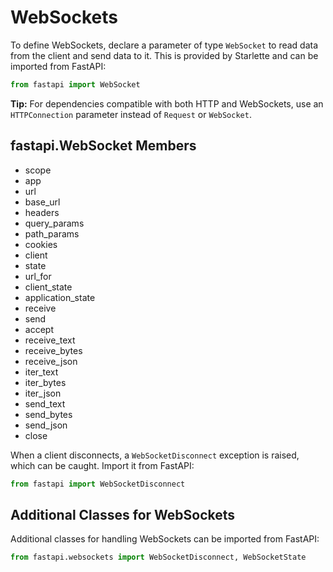# WebSockets

To define WebSockets, declare a parameter of type `WebSocket` to read data from the client and send data to it. This is provided by Starlette and can be imported from FastAPI:

```python
from fastapi import WebSocket
```

**Tip:** For dependencies compatible with both HTTP and WebSockets, use an `HTTPConnection` parameter instead of `Request` or `WebSocket`.

## fastapi.WebSocket Members

- scope
- app
- url
- base_url
- headers
- query_params
- path_params
- cookies
- client
- state
- url_for
- client_state
- application_state
- receive
- send
- accept
- receive_text
- receive_bytes
- receive_json
- iter_text
- iter_bytes
- iter_json
- send_text
- send_bytes
- send_json
- close

When a client disconnects, a `WebSocketDisconnect` exception is raised, which can be caught. Import it from FastAPI:

```python
from fastapi import WebSocketDisconnect
```

## Additional Classes for WebSockets

Additional classes for handling WebSockets can be imported from FastAPI:

```python
from fastapi.websockets import WebSocketDisconnect, WebSocketState
```